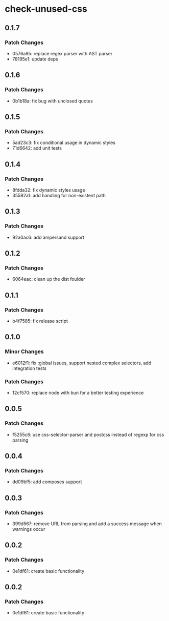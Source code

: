 # check-unused-css

## 0.1.7

### Patch Changes

- 0576a95: replace regex parser with AST parser
- 78195e1: update deps

## 0.1.6

### Patch Changes

- 0b1b18a: fix bug with unclosed quotes

## 0.1.5

### Patch Changes

- 5ad23c3: fix conditional usage in dynamic styles
- 71d6642: add unit tests

## 0.1.4

### Patch Changes

- 8fdda32: fix dynamic styles usage
- 35582a1: add handling for non-existent path

## 0.1.3

### Patch Changes

- 92a0ac6: add ampersand support

## 0.1.2

### Patch Changes

- 6064eac: clean up the dist foulder

## 0.1.1

### Patch Changes

- b4f7585: fix release script

## 0.1.0

### Minor Changes

- e6012f1: fix :global issues, support nested complex selectors, add integration tests

### Patch Changes

- 12cf570: replace node with bun for a better testing experience

## 0.0.5

### Patch Changes

- f5255c6: use css-selector-parser and postcss instead of regexp for css parsing

## 0.0.4

### Patch Changes

- dd09bf5: add composes support

## 0.0.3

### Patch Changes

- 399d567: remove URL from parsing and add a success message when warnings occur

## 0.0.2

### Patch Changes

- 0e1df61: create basic functionality

## 0.0.2

### Patch Changes

- 0e1df61: create basic functionality
